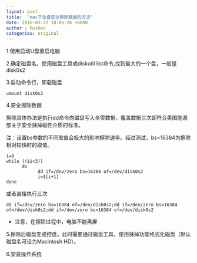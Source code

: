 ```yaml
---
layout: post
title:  "mac下全盘安全擦除数据的方法"
date: 2016-03-22 18:06:26 +0800
author : Mushen
categories: original
---
```


1.使用启动U盘重启电脑

2.确定磁盘名，使用磁盘工具或diskutil list命令,找到最大的一个盘，一般是disk0s2

3.启动命令行，卸载磁盘

```
umount disk0s2
```

4.安全擦除数据

擦除具体办法是执行dd命令向磁盘写入全零数据，覆盖数据三次即符合美国能源部关于安全抹掉磁性介质的标准。

注：设置bs参数的不同取值会极大的影响擦除速率。经过测试，bs=16384为擦除相对较快时的取值。

```
i=0
while (($i<3))
      do
            dd if=/dev/zero bs=16384 of=/dev/disk0s2
            i=$[i+1]
done
```
或者直接执行三次

```
dd if=/dev/zero bs=16384 of=/dev/disk0s2;dd if=/dev/zero bs=16384 of=/dev/disk0s2;dd if=/dev/zero bs=16384 of=/dev/disk0s2
```
* 注意，在擦除过程中，电脑不能黑屏

5.擦除后磁盘变成控盘，此时需要通过磁盘工具，使用抹掉功能格式化磁盘（默认磁盘名可设为Macintosh HD）。

6.安装操作系统
